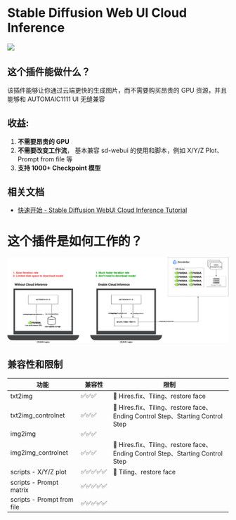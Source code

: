 # Stable Diffusion Web UI Cloud Inference

[![](https://dcbadge.vercel.app/api/server/kJCEK9zf)](https://discord.gg/kJCEK9zf)

## 这个插件能做什么？
该插件能够让你通过云端更快的生成图片，而不需要购买昂贵的 GPU 资源，并且能够和  AUTOMAIC1111 UI 无缝兼容

## 收益:
1. **不需要昂贵的 GPU**
2. **不需要改变工作流**， 基本兼容 sd-webui 的使用和脚本，例如 X/Y/Z Plot、Prompt from file 等
3. **支持 1000+ Checkpoint 模型**

## 相关文档

* [快速开始 - Stable Diffusion WebUI Cloud Inference Tutorial](https://github.com/omniinfer/sd-webui-cloud-inference/wiki/Stable-Diffusion-WebUI-Cloud-Inference-Tutorial)


# 这个插件是如何工作的？

![how it works](./docs/how-it-works.png)


##  兼容性和限制

| 功能                       | 兼容性 | 限制                                                                          |
| -------------------------- | ------ | ----------------------------------------------------------------------------- |
| txt2img                    | ✅✅✅    | 🚫 Hires.fix、Tiling、restore face                                             |
| txt2img_controlnet         | ✅✅✅    | 🚫 Hires.fix、Tiling、restore face、Ending Control Step、Starting Control Step |
| img2img                    | ✅✅✅    |                                                                               |
| img2img_controlnet         | ✅✅✅    | 🚫 Hires.fix、Tiling、restore face、Ending Control Step、Starting Control Step |
| scripts - X/Y/Z plot       | ✅✅✅✅✅  | 🚫 Tiling、restore face                                                        |
| scripts - Prompt matrix    | ✅✅✅✅✅  |                                                                               |
| scripts - Prompt from file | ✅✅✅✅✅  |                                                                               |
